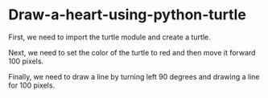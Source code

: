 # Draw-a-heart-using-python-turtle

First, we need to import the turtle module and create a turtle.

Next, we need to set the color of the turtle to red and then move it forward 100 pixels.

Finally, we need to draw a line by turning left 90 degrees and drawing a line for 100 pixels.

 
